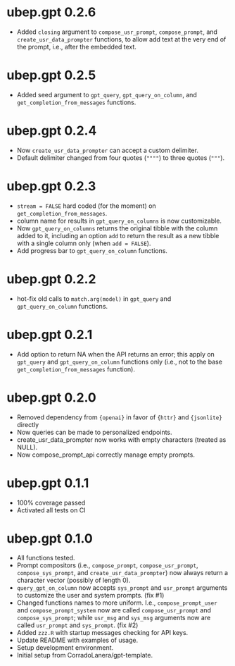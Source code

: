 # ubep.gpt 0.2.6

* Added `closing` argument to `compose_usr_prompt`, `compose_prompt`, and `create_usr_data_prompter` functions, to allow add text at the very end of the prompt, i.e., after the embedded text.

# ubep.gpt 0.2.5

* Added seed argument to `gpt_query`, `gpt_query_on_column`, and `get_completion_from_messages` functions.

# ubep.gpt 0.2.4

* Now `create_usr_data_prompter` can accept a custom delimiter.
* Default delimiter changed from four quotes (`""""`) to three quotes (`"""`).

# ubep.gpt 0.2.3

* `stream = FALSE` hard coded (for the moment) on `get_completion_from_messages`.
* column name for results in `gpt_query_on_columns` is now customizable.
* Now `gpt_query_on_columns` returns the original tibble with the column added
  to it, including an option `add` to return the result as a new tibble
  with a single column only (when `add = FALSE`).
* Add progress bar to `gpt_query_on_column` functions.

# ubep.gpt 0.2.2

* hot-fix old calls to `match.arg(model)` in `gpt_query` and `gpt_query_on_column` functions.

# ubep.gpt 0.2.1

* Add option to return NA when the API returns an error; this apply on `gpt_query` and `gpt_query_on_column` functions only (i.e., not to the base `get_completion_from_messages` function).

# ubep.gpt 0.2.0

* Removed dependency from `{openai}` in favor of `{httr}` and `{jsonlite}` directly
* Now queries can be made to personalized endpoints.
* create_usr_data_prompter now works with empty characters (treated as NULL).
* Now compose_prompt_api correctly manage empty prompts.

# ubep.gpt 0.1.1

* 100% coverage passed
* Activated all tests on CI

# ubep.gpt 0.1.0

* All functions tested.
* Prompt compositors (i.e., `compose_prompt`, `compose_usr_prompt`, `compose_sys_prompt`, and `create_usr_data_prompter`) now always return a character vector (possibly of length 0).
* `query_gpt_on_column` now accepts `sys_prompt` and `usr_prompt` arguments to customize the user and system prompts. (fix #1)
* Changed functions names to more uniform. I.e., `compose_prompt_user` and `compose_prompt_system` now are called `compose_usr_prompt` and `compose_sys_prompt`; while `usr_msg` and `sys_msg` arguments now are called `usr_prompt` and `sys_prompt`.  (fix #2)
* Added `zzz.R` with startup messages checking for API keys.
* Update README with examples of usage.
* Setup development environment.
* Initial setup from CorradoLanera/gpt-template.

